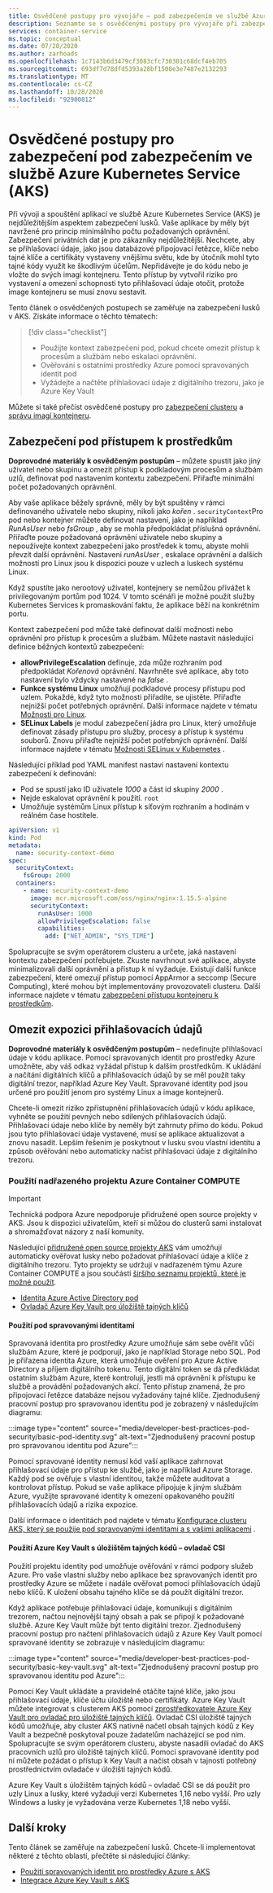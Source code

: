 ```yaml
---
title: Osvědčené postupy pro vývojáře – pod zabezpečením ve službě Azure Kubernetes Services (AKS)
description: Seznamte se s osvědčenými postupy pro vývojáře při zabezpečení lusků ve službě Azure Kubernetes Service (AKS).
services: container-service
ms.topic: conceptual
ms.date: 07/28/2020
ms.author: zarhoads
ms.openlocfilehash: 1c7143b6d3479cf3083cfc730301c68dcf4eb705
ms.sourcegitcommit: 693df7d78dfd5393a28bf1508e3e7487e2132293
ms.translationtype: MT
ms.contentlocale: cs-CZ
ms.lasthandoff: 10/28/2020
ms.locfileid: "92900812"
---
```

# <a name="best-practices-for-pod-security-in-azure-kubernetes-service-aks"></a>Osvědčené postupy pro zabezpečení pod zabezpečením ve službě Azure Kubernetes Service (AKS)

Při vývoji a spouštění aplikací ve službě Azure Kubernetes Service (AKS) je nejdůležitějším aspektem zabezpečení lusků. Vaše aplikace by měly být navržené pro princip minimálního počtu požadovaných oprávnění. Zabezpečení privátních dat je pro zákazníky nejdůležitější. Nechcete, aby se přihlašovací údaje, jako jsou databázové připojovací řetězce, klíče nebo tajné klíče a certifikáty vystaveny vnějšímu světu, kde by útočník mohl tyto tajné kódy využít ke škodlivým účelům. Nepřidávejte je do kódu nebo je vložte do svých imagí kontejneru. Tento přístup by vytvořil riziko pro vystavení a omezení schopnosti tyto přihlašovací údaje otočit, protože image kontejneru se musí znovu sestavit.

Tento článek o osvědčených postupech se zaměřuje na zabezpečení lusků v AKS. Získáte informace o těchto tématech:

> [!div class="checklist"]
> * Použijte kontext zabezpečení pod, pokud chcete omezit přístup k procesům a službám nebo eskalaci oprávnění.
> * Ověřování s ostatními prostředky Azure pomocí spravovaných identit pod
> * Vyžádejte a načtěte přihlašovací údaje z digitálního trezoru, jako je Azure Key Vault

Můžete si také přečíst osvědčené postupy pro [zabezpečení clusteru][best-practices-cluster-security] a [správu imagí kontejneru][best-practices-container-image-management].

## <a name="secure-pod-access-to-resources"></a>Zabezpečení pod přístupem k prostředkům

**Doprovodné materiály k osvědčeným postupům** – můžete spustit jako jiný uživatel nebo skupinu a omezit přístup k podkladovým procesům a službám uzlů, definovat pod nastavením kontextu zabezpečení. Přiřaďte minimální počet požadovaných oprávnění.

Aby vaše aplikace běžely správně, měly by být spuštěny v rámci definovaného uživatele nebo skupiny, nikoli jako *kořen* . `securityContext`Pro pod nebo kontejner můžete definovat nastavení, jako je například *RunAsUser* nebo *fsGroup* , aby se mohla předpokládat příslušná oprávnění. Přiřaďte pouze požadovaná oprávnění uživatele nebo skupiny a nepoužívejte kontext zabezpečení jako prostředek k tomu, abyste mohli převzít další oprávnění. Nastavení *runAsUser* , eskalace oprávnění a dalších možností pro Linux jsou k dispozici pouze v uzlech a luskech systému Linux.

Když spustíte jako nerootový uživatel, kontejnery se nemůžou přivážet k privilegovaným portům pod 1024. V tomto scénáři je možné použít služby Kubernetes Services k promaskování faktu, že aplikace běží na konkrétním portu.

Kontext zabezpečení pod může také definovat další možnosti nebo oprávnění pro přístup k procesům a službám. Můžete nastavit následující definice běžných kontextů zabezpečení:

* **allowPrivilegeEscalation** definuje, zda může rozhraním pod předpokládat *Kořenová* oprávnění. Navrhněte své aplikace, aby toto nastavení bylo vždycky nastavené na *false* .
* **Funkce systému Linux** umožňují podkladové procesy přístupu pod uzlem. Pokaždé, když tyto možnosti přiřadíte, se ujistěte. Přiřaďte nejnižší počet potřebných oprávnění. Další informace najdete v tématu [Možnosti pro Linux][linux-capabilities].
* **SELinux Labels** je modul zabezpečení jádra pro Linux, který umožňuje definovat zásady přístupu pro služby, procesy a přístup k systému souborů. Znovu přiřaďte nejnižší počet potřebných oprávnění. Další informace najdete v tématu [Možnosti SELinux v Kubernetes][selinux-labels] .

Následující příklad pod YAML manifest nastaví nastavení kontextu zabezpečení k definování:

* Pod se spustí jako ID uživatele *1000* a část id skupiny *2000* .
* Nejde eskalovat oprávnění k použití. `root`
* Umožňuje systémům Linux přístup k síťovým rozhraním a hodinám v reálném čase hostitele.

```yaml
apiVersion: v1
kind: Pod
metadata:
  name: security-context-demo
spec:
  securityContext:
    fsGroup: 2000
  containers:
    - name: security-context-demo
      image: mcr.microsoft.com/oss/nginx/nginx:1.15.5-alpine
      securityContext:
        runAsUser: 1000
        allowPrivilegeEscalation: false
        capabilities:
          add: ["NET_ADMIN", "SYS_TIME"]
```

Spolupracujte se svým operátorem clusteru a určete, jaká nastavení kontextu zabezpečení potřebujete. Zkuste navrhnout své aplikace, abyste minimalizovali další oprávnění a přístup k ní vyžaduje. Existují další funkce zabezpečení, které omezují přístup pomocí AppArmor a seccomp (Secure Computing), které mohou být implementovány provozovateli clusteru. Další informace najdete v tématu [zabezpečení přístupu kontejneru k prostředkům][apparmor-seccomp].

## <a name="limit-credential-exposure"></a>Omezit expozici přihlašovacích údajů

**Doprovodné materiály k osvědčeným postupům** – nedefinujte přihlašovací údaje v kódu aplikace. Pomocí spravovaných identit pro prostředky Azure umožněte, aby váš odkaz vyžádal přístup k dalším prostředkům. K ukládání a načítání digitálních klíčů a přihlašovacích údajů by se měl použít taky digitální trezor, například Azure Key Vault. Spravované identity pod jsou určené pro použití jenom pro systémy Linux a image kontejnerů.

Chcete-li omezit riziko zpřístupnění přihlašovacích údajů v kódu aplikace, vyhněte se použití pevných nebo sdílených přihlašovacích údajů. Přihlašovací údaje nebo klíče by neměly být zahrnuty přímo do kódu. Pokud jsou tyto přihlašovací údaje vystavené, musí se aplikace aktualizovat a znovu nasadit. Lepším řešením je poskytnout v lusku svou vlastní identitu a způsob ověřování nebo automaticky načíst přihlašovací údaje z digitálního trezoru.

### <a name="use-azure-container-compute-upstream-projects"></a>Použití nadřazeného projektu Azure Container COMPUTE

> [!IMPORTANT]
> Technická podpora Azure nepodporuje přidružené open source projekty v AKS. Jsou k dispozici uživatelům, kteří si můžou do clusterů sami instalovat a shromažďovat názory z naší komunity.

Následující [přidružené open source projekty AKS][aks-associated-projects] vám umožňují automaticky ověřovat lusky nebo požadovat přihlašovací údaje a klíče z digitálního trezoru. Tyto projekty se udržují v nadřazeném týmu Azure Container COMPUTE a jsou součástí [širšího seznamu projektů, které je možné použít](https://github.com/Azure/container-compute-upstream/blob/master/README.md#support).

 * [Identita Azure Active Directory pod][aad-pod-identity]
 * [Ovladač Azure Key Vault pro úložiště tajných klíčů](https://github.com/Azure/secrets-store-csi-driver-provider-azure#usage)

#### <a name="use-pod-managed-identities"></a>Použití pod spravovanými identitami

Spravovaná identita pro prostředky Azure umožňuje sám sebe ověřit vůči službám Azure, které je podporují, jako je například Storage nebo SQL. Pod je přiřazena identita Azure, která umožňuje ověření pro Azure Active Directory a příjem digitálního tokenu. Tento digitální token se dá předkládat ostatním službám Azure, které kontrolují, jestli má oprávnění k přístupu ke službě a provádění požadovaných akcí. Tento přístup znamená, že pro připojovací řetězce databáze nejsou vyžadovány tajné klíče. Zjednodušený pracovní postup pro spravovanou identitu pod je zobrazený v následujícím diagramu:

:::image type="content" source="media/developer-best-practices-pod-security/basic-pod-identity.svg" alt-text="Zjednodušený pracovní postup pro spravovanou identitu pod Azure":::

Pomocí spravované identity nemusí kód vaší aplikace zahrnovat přihlašovací údaje pro přístup ke službě, jako je například Azure Storage. Každý pod se ověřuje s vlastní identitou, takže můžete auditovat a kontrolovat přístup. Pokud se vaše aplikace připojuje k jiným službám Azure, využijte spravované identity k omezení opakovaného použití přihlašovacích údajů a rizika expozice.

Další informace o identitách pod najdete v tématu [Konfigurace clusteru AKS, který se použije pod spravovanými identitami a s vašimi aplikacemi][aad-pod-identity] .

#### <a name="use-azure-key-vault-with-secrets-store-csi-driver"></a>Použití Azure Key Vault s úložištěm tajných kódů – ovladač CSI

Použití projektu identity pod umožňuje ověřování v rámci podpory služeb Azure. Pro vaše vlastní služby nebo aplikace bez spravovaných identit pro prostředky Azure se můžete i nadále ověřovat pomocí přihlašovacích údajů nebo klíčů. K uložení obsahu tajného klíče se dá použít digitální trezor.

Když aplikace potřebuje přihlašovací údaje, komunikují s digitálním trezorem, načtou nejnovější tajný obsah a pak se připojí k požadované službě. Azure Key Vault může být tento digitální trezor. Zjednodušený pracovní postup pro načtení přihlašovacích údajů z Azure Key Vault pomocí spravované identity se zobrazuje v následujícím diagramu:

:::image type="content" source="media/developer-best-practices-pod-security/basic-key-vault.svg" alt-text="Zjednodušený pracovní postup pro spravovanou identitu pod Azure":::

Pomocí Key Vault ukládáte a pravidelně otáčíte tajné klíče, jako jsou přihlašovací údaje, klíče účtu úložiště nebo certifikáty. Azure Key Vault můžete integrovat s clusterem AKS pomocí [zprostředkovatele Azure Key Vault pro ovladač pro úložiště tajných klíčů](https://github.com/Azure/secrets-store-csi-driver-provider-azure#usage). Ovladač CSI úložiště tajných kódů umožňuje, aby cluster AKS nativně načetl obsah tajných kódů z Key Vault a bezpečně poskytoval pouze žadatelům nacházející se pod ním. Spolupracujte se svým operátorem clusteru, abyste nasadili ovladač do AKS pracovních uzlů pro úložiště tajných klíčů. Pomocí spravované identity pod ní můžete požádat o přístup k Key Vault a načíst obsah v tajnosti potřebný prostřednictvím ovladače v úložišti tajných kódů.

Azure Key Vault s úložištěm tajných kódů – ovladač CSI se dá použít pro uzly Linux a lusky, které vyžadují verzi Kubernetes 1,16 nebo vyšší. Pro uzly Windows a lusky je vyžadována verze Kubernetes 1,18 nebo vyšší.

## <a name="next-steps"></a>Další kroky

Tento článek se zaměřuje na zabezpečení lusků. Chcete-li implementovat některé z těchto oblastí, přečtěte si následující články:

* [Použití spravovaných identit pro prostředky Azure s AKS][aad-pod-identity]
* [Integrace Azure Key Vault s AKS][aks-keyvault-csi-driver]

<!-- EXTERNAL LINKS -->
[aad-pod-identity]: https://github.com/Azure/aad-pod-identity#demo
[aks-keyvault-csi-driver]: https://github.com/Azure/secrets-store-csi-driver-provider-azure#usage
[linux-capabilities]: http://man7.org/linux/man-pages/man7/capabilities.7.html
[selinux-labels]: https://kubernetes.io/docs/reference/generated/kubernetes-api/v1.18/#selinuxoptions-v1-core
[aks-associated-projects]: https://awesomeopensource.com/projects/aks?categoryPage=11

<!-- INTERNAL LINKS -->
[best-practices-cluster-security]: operator-best-practices-cluster-security.md
[best-practices-container-image-management]: operator-best-practices-container-image-management.md
[aks-pod-identities]: operator-best-practices-identity.md#use-pod-identities
[apparmor-seccomp]: operator-best-practices-cluster-security.md#secure-container-access-to-resources
